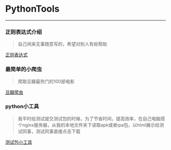 # PythonTools
---

### 正则表达式介绍

> 自己闲来无事随意写的，希望对别人有些帮助

[正则表达式](https://github.com/Hunter-HYB/PythonDemo/blob/master/%E6%AD%A3%E5%88%99%E8%A1%A8%E8%BE%BE%E5%BC%8F.md)

### 最简单的小爬虫
> 爬取豆瓣最热门的100部电影

[豆瓣爬虫](https://github.com/Hunter-HYB/PythonDemo/tree/master/doubanCrawler)


### python小工具
> 我平时给测试提交测试包的时候，为了节省时间，提高效率，在自己电脑搭个nginx服务器，从我的本地文件夹下读取apk或者ipa包，以html展示给测试同事，测试同事直接点击下载

[测试包小工具](https://github.com/Hunter-HYB/PythonTools/tree/master/python%E5%86%99%E5%85%A5html%E6%96%87%E4%BB%B6)